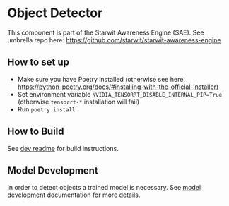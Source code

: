 # Object Detector

This component is part of the Starwit Awareness Engine (SAE). See umbrella repo here: https://github.com/starwit/starwit-awareness-engine

## How to set up
- Make sure you have Poetry installed (otherwise see here: https://python-poetry.org/docs/#installing-with-the-official-installer)
- Set environment variable `NVIDIA_TENSORRT_DISABLE_INTERNAL_PIP=True` (otherwise `tensorrt-*` installation will fail)
- Run `poetry install`

## How to Build

See [dev readme](doc/DEV_README.md) for build instructions.

## Model Development
In order to detect objects a trained model is necessary. See [model development](doc/Model_Development.md) documentation for more details.
